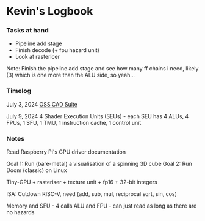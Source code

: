 # Kevin's Logbook

### Tasks at hand
- Pipeline add stage
- Finish decode (+ fpu hazard unit)
- Look at rastericer

Note: Finish the pipeline add stage and see how many ff chains i need, likely (3) which is one more than the ALU side, so yeah...

### Timelog
July 3, 2024
[OSS CAD Suite](https://github.com/YosysHQ/oss-cad-suite-build/releases/tag/2024-07-03)

July 9, 2024
4 Shader Execution Units (SEUs) - each SEU has 4 ALUs, 4 FPUs, 1 SFU, 1 TMU, 1 instruction cache, 1 control unit

### Notes

Read Raspberry Pi's GPU driver documentation

Goal 1: Run (bare-metal) a visualisation of a spinning 3D cube
Goal 2: Run Doom (classic) on Linux

Tiny-GPU + rasteriser + texture unit + fp16 + 32-bit integers

ISA: Cutdown RISC-V, need (add, sub, mul, reciprocal sqrt, sin, cos)


Memory and SFU - 4 calls
ALU and FPU - can just read as long as there are no hazards

